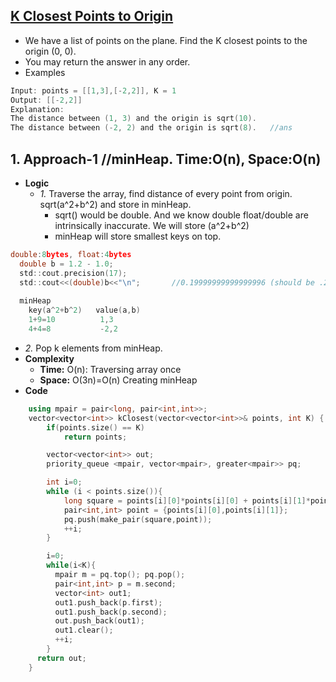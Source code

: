 ## [K Closest Points to Origin](https://leetcode.com/problems/k-closest-points-to-origin/)
- We have a list of points on the plane.  Find the K closest points to the origin (0, 0).
- You may return the answer in any order.
- Examples
```c
Input: points = [[1,3],[-2,2]], K = 1
Output: [[-2,2]]
Explanation: 
The distance between (1, 3) and the origin is sqrt(10).
The distance between (-2, 2) and the origin is sqrt(8).   //ans
```

## 1. Approach-1    //minHeap. Time:O(n), Space:O(n)
- **Logic**
  - *1.* Traverse the array, find distance of every point from origin. sqrt(a^2+b^2) and store in minHeap.
    - sqrt() would be double. And we know double float/double are intrinsically inaccurate. We will store (a^2+b^2)
    - minHeap will store smallest keys on top.
```c
double:8bytes, float:4bytes
  double b = 1.2 - 1.0;
  std::cout.precision(17);
  std::cout<<(double)b<<"\n";       //0.19999999999999996 (should be .2)
  
  minHeap
    key(a^2+b^2)   value(a,b)
    1+9=10          1,3
    4+4=8           -2,2
```
  - *2.* Pop k elements from minHeap.
- **Complexity**
  - **Time:** O(n): Traversing array once
  - **Space:** O(3n)=O(n) Creating minHeap
- **Code**
```c++
    using mpair = pair<long, pair<int,int>>;
    vector<vector<int>> kClosest(vector<vector<int>>& points, int K) {
        if(points.size() == K)
            return points;

        vector<vector<int>> out;
        priority_queue <mpair, vector<mpair>, greater<mpair>> pq;

        int i=0;
        while (i < points.size()){
            long square = points[i][0]*points[i][0] + points[i][1]*points[i][1];            
            pair<int,int> point = {points[i][0],points[i][1]};
            pq.push(make_pair(square,point));
            ++i;
        }

        i=0;
        while(i<K){
          mpair m = pq.top(); pq.pop();
          pair<int,int> p = m.second;
          vector<int> out1;
          out1.push_back(p.first);
          out1.push_back(p.second);
          out.push_back(out1);
          out1.clear();
          ++i;
        }
      return out;
    }
```
